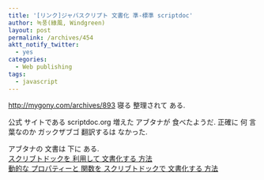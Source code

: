 ```yaml
---
title: '[リンク]ジャバスクリプト 文書化 準-標準 scriptdoc'
author: 녹풍(綠風, Windgreen)
layout: post
permalink: /archives/454
aktt_notify_twitter:
  - yes
categories:
  - Web publishing
tags:
  - javascript
---
```

<a target="_top" href="http://mygony.com/archives/893">http://mygony.com/archives/893</a>&nbsp;寝る 整理されて ある. <div>
  公式 サイトである scriptdoc.org 増えた アブタナが 食べたようだ. 正確に 何 言葉なのか ガックザブゴ 翻訳するは なかった.
</div>

<div>
  アブタナの 文書は 下に ある.
</div>

<div>
  <a href="https://aptanastudio.tenderapp.com/faqs/using-code-assist/documenting-code" target="_blank">スクリブトドックを 利用して 文書化する 方法</a>
</div>

<div>
  <a href="https://aptanastudio.tenderapp.com/faqs/using-code-assist/documenting-dynamic-properties-and-functions-with-scriptdoc" target="_blank">動的な プロパティーと 関数を スクリブトドックで 文書化する 方法</a>
</div>